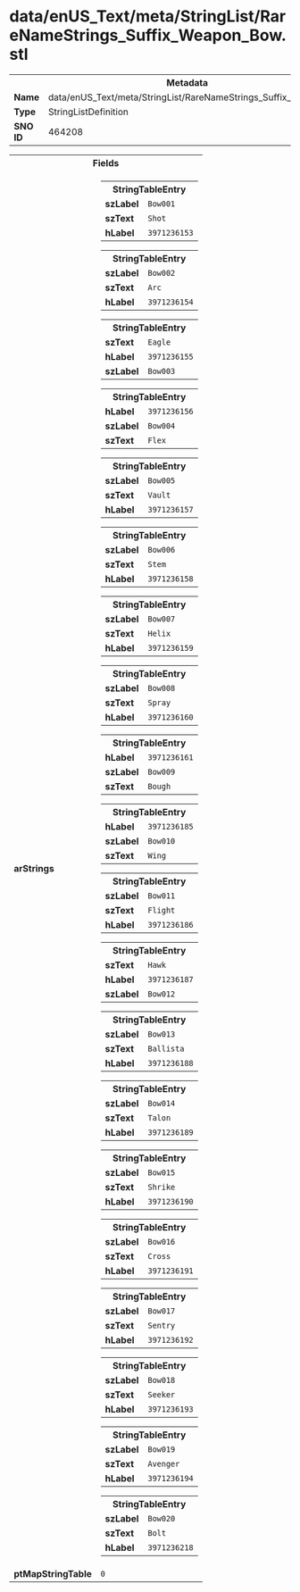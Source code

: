<h1>data/enUS_Text/meta/StringList/RareNameStrings_Suffix_Weapon_Bow.stl</h1><table><tr><th colspan="100%">Metadata</th></tr><tr><td><b>Name</b></td><td>data/enUS_Text/meta/StringList/RareNameStrings_Suffix_Weapon_Bow.stl</td></tr><tr><td><b>Type</b></td><td>StringListDefinition</td></tr><tr><td><b>SNO ID</b></td><td>464208</td></tr></table>

<table><tr><th colspan="100%">Fields</th></tr><tr><td><b>arStrings</b></td><td><table><tr><th colspan="100%">StringTableEntry</th></tr><tr><td><b>szLabel</b></td><td><code>Bow001</code></td></tr><tr><td><b>szText</b></td><td><code>Shot</code></td></tr><tr><td><b>hLabel</b></td><td><code>3971236153</code></td></tr></table>


<table><tr><th colspan="100%">StringTableEntry</th></tr><tr><td><b>szLabel</b></td><td><code>Bow002</code></td></tr><tr><td><b>szText</b></td><td><code>Arc</code></td></tr><tr><td><b>hLabel</b></td><td><code>3971236154</code></td></tr></table>


<table><tr><th colspan="100%">StringTableEntry</th></tr><tr><td><b>szText</b></td><td><code>Eagle</code></td></tr><tr><td><b>hLabel</b></td><td><code>3971236155</code></td></tr><tr><td><b>szLabel</b></td><td><code>Bow003</code></td></tr></table>


<table><tr><th colspan="100%">StringTableEntry</th></tr><tr><td><b>hLabel</b></td><td><code>3971236156</code></td></tr><tr><td><b>szLabel</b></td><td><code>Bow004</code></td></tr><tr><td><b>szText</b></td><td><code>Flex</code></td></tr></table>


<table><tr><th colspan="100%">StringTableEntry</th></tr><tr><td><b>szLabel</b></td><td><code>Bow005</code></td></tr><tr><td><b>szText</b></td><td><code>Vault</code></td></tr><tr><td><b>hLabel</b></td><td><code>3971236157</code></td></tr></table>


<table><tr><th colspan="100%">StringTableEntry</th></tr><tr><td><b>szLabel</b></td><td><code>Bow006</code></td></tr><tr><td><b>szText</b></td><td><code>Stem</code></td></tr><tr><td><b>hLabel</b></td><td><code>3971236158</code></td></tr></table>


<table><tr><th colspan="100%">StringTableEntry</th></tr><tr><td><b>szLabel</b></td><td><code>Bow007</code></td></tr><tr><td><b>szText</b></td><td><code>Helix</code></td></tr><tr><td><b>hLabel</b></td><td><code>3971236159</code></td></tr></table>


<table><tr><th colspan="100%">StringTableEntry</th></tr><tr><td><b>szLabel</b></td><td><code>Bow008</code></td></tr><tr><td><b>szText</b></td><td><code>Spray</code></td></tr><tr><td><b>hLabel</b></td><td><code>3971236160</code></td></tr></table>


<table><tr><th colspan="100%">StringTableEntry</th></tr><tr><td><b>hLabel</b></td><td><code>3971236161</code></td></tr><tr><td><b>szLabel</b></td><td><code>Bow009</code></td></tr><tr><td><b>szText</b></td><td><code>Bough</code></td></tr></table>


<table><tr><th colspan="100%">StringTableEntry</th></tr><tr><td><b>hLabel</b></td><td><code>3971236185</code></td></tr><tr><td><b>szLabel</b></td><td><code>Bow010</code></td></tr><tr><td><b>szText</b></td><td><code>Wing</code></td></tr></table>


<table><tr><th colspan="100%">StringTableEntry</th></tr><tr><td><b>szLabel</b></td><td><code>Bow011</code></td></tr><tr><td><b>szText</b></td><td><code>Flight</code></td></tr><tr><td><b>hLabel</b></td><td><code>3971236186</code></td></tr></table>


<table><tr><th colspan="100%">StringTableEntry</th></tr><tr><td><b>szText</b></td><td><code>Hawk</code></td></tr><tr><td><b>hLabel</b></td><td><code>3971236187</code></td></tr><tr><td><b>szLabel</b></td><td><code>Bow012</code></td></tr></table>


<table><tr><th colspan="100%">StringTableEntry</th></tr><tr><td><b>szLabel</b></td><td><code>Bow013</code></td></tr><tr><td><b>szText</b></td><td><code>Ballista</code></td></tr><tr><td><b>hLabel</b></td><td><code>3971236188</code></td></tr></table>


<table><tr><th colspan="100%">StringTableEntry</th></tr><tr><td><b>szLabel</b></td><td><code>Bow014</code></td></tr><tr><td><b>szText</b></td><td><code>Talon</code></td></tr><tr><td><b>hLabel</b></td><td><code>3971236189</code></td></tr></table>


<table><tr><th colspan="100%">StringTableEntry</th></tr><tr><td><b>szLabel</b></td><td><code>Bow015</code></td></tr><tr><td><b>szText</b></td><td><code>Shrike</code></td></tr><tr><td><b>hLabel</b></td><td><code>3971236190</code></td></tr></table>


<table><tr><th colspan="100%">StringTableEntry</th></tr><tr><td><b>szLabel</b></td><td><code>Bow016</code></td></tr><tr><td><b>szText</b></td><td><code>Cross</code></td></tr><tr><td><b>hLabel</b></td><td><code>3971236191</code></td></tr></table>


<table><tr><th colspan="100%">StringTableEntry</th></tr><tr><td><b>szLabel</b></td><td><code>Bow017</code></td></tr><tr><td><b>szText</b></td><td><code>Sentry</code></td></tr><tr><td><b>hLabel</b></td><td><code>3971236192</code></td></tr></table>


<table><tr><th colspan="100%">StringTableEntry</th></tr><tr><td><b>szLabel</b></td><td><code>Bow018</code></td></tr><tr><td><b>szText</b></td><td><code>Seeker</code></td></tr><tr><td><b>hLabel</b></td><td><code>3971236193</code></td></tr></table>


<table><tr><th colspan="100%">StringTableEntry</th></tr><tr><td><b>szLabel</b></td><td><code>Bow019</code></td></tr><tr><td><b>szText</b></td><td><code>Avenger</code></td></tr><tr><td><b>hLabel</b></td><td><code>3971236194</code></td></tr></table>


<table><tr><th colspan="100%">StringTableEntry</th></tr><tr><td><b>szLabel</b></td><td><code>Bow020</code></td></tr><tr><td><b>szText</b></td><td><code>Bolt</code></td></tr><tr><td><b>hLabel</b></td><td><code>3971236218</code></td></tr></table>


</td></tr><tr><td><b>ptMapStringTable</b></td><td><code>0</code></td></tr></table>

